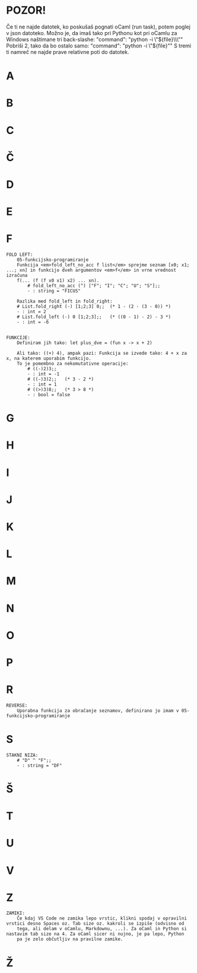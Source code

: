 # POZOR!
Če ti ne najde datotek, ko poskušaš pognati oCaml (run task), potem poglej v json datoteko. Možno je, da imaš tako pri Pythonu
kot pri oCamlu za Windows naštimane tri back-slashe: 
                "command": "python -i \\\"${file}\\\""
Pobriši 2, tako da bo ostalo samo:
                "command": "python -i \"${file}\""
S tremi ti namreč ne najde prave relativne poti do datotek.

# A
# B
# C
# Č
# D
# E


# F

    FOLD LEFT:
        05-funkcijsko-programiranje
        Funkcija <em>fold_left_no_acc f list</em> sprejme seznam [x0; x1; ...; xn] in funkcijo dveh argumentov <em>f</em> in vrne vrednost izračuna
        f(... (f (f x0 x1) x2) ... xn).
            # fold_left_no_acc (^) ["F"; "I"; "C"; "U"; "S"];;
            - : string = "FICUS"

        Razlika med fold_left in fold_right:
        # List.fold_right (-) [1;2;3] 0;;  (* 1 - (2 - (3 - 0)) *)
        - : int = 2
        # List.fold_left (-) 0 [1;2;3];;   (* ((0 - 1) - 2) - 3 *)
        - : int = -6


    FUNKCIJE:
        Definiram jih tako: let plus_dve = (fun x -> x + 2)

        Ali tako: ((+) 4), ampak pazi: Funkcija se izvede tako: 4 + x za x, na katerem uporabim funkcijo.
        To je pomembno za nekomutativne operacije:
            # ((-)2)3;;
            - : int = -1
            # ((-)3)2;;   (* 3 - 2 *)
            - : int = 1
            # ((>)3)8;;   (* 3 > 8 *)
            - : bool = false

# G
# H
# I
# J
# K
# L
# M
# N
# O
# P
# R
    REVERSE:
        Uporabna funkcija za obračanje seznamov, definirano jo imam v 05-funkcijsko-programiranje

# S

    STAKNI NIZA:
        # "D" ^ "F";;
        - : string = "DF"

# Š
# T
# U
# V
# Z

    ZAMIKI:
        Če kdaj VS Code ne zamika lepo vrstic, klikni spodaj v opravilni vrstici desno Spaces oz. Tab size oz. kakroli se izpiše (odvisno od
        tega, ali delam v oCamlu, Markdownu, ...). Za oCaml in Python si nastavim tab size na 4. Za oCaml sicer ni nujno, je pa lepo, Python
        pa je zelo občutljiv na pravilne zamike.

# Ž